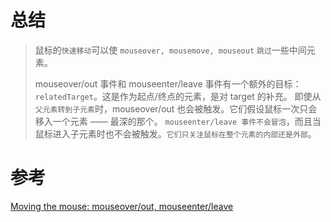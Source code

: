 # 总结

> 鼠标的`快速移动`可以使 `mouseover, mousemove, mouseout` `跳过`一些中间元素。
>
> mouseover/out 事件和 mouseenter/leave 事件有一个额外的目标：`relatedTarget`。这是作为起点/终点的元素，是对 target 的补充。
> 即使从`父元素转到子元素`时，mouseover/out 也会被触发。它们假设鼠标一次只会移入一个元素 —— 最深的那个。
> `mouseenter/leave 事件不会冒泡`，而且当鼠标进入子元素时也不会被触发。`它们只关注鼠标在整个元素的内部还是外部`。


# 参考

[Moving the mouse: mouseover/out, mouseenter/leave](https://javascript.info/mousemove-mouseover-mouseout-mouseenter-mouseleave)